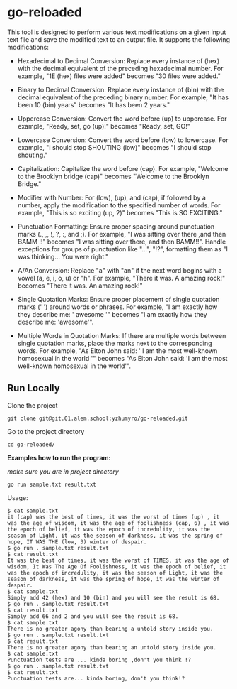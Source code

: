#  go-reloaded


This tool is designed to perform various text modifications on a given input text file and save the modified text to an output file. It supports the following modifications:

+ Hexadecimal to Decimal Conversion: Replace every instance of (hex) with the decimal equivalent of the preceding hexadecimal number. For example, "1E (hex) files were added" becomes "30 files were added."

+ Binary to Decimal Conversion: Replace every instance of (bin) with the decimal equivalent of the preceding binary number. For example, "It has been 10 (bin) years" becomes "It has been 2 years."

+ Uppercase Conversion: Convert the word before (up) to uppercase. For example, "Ready, set, go (up)!" becomes "Ready, set, GO!"

+ Lowercase Conversion: Convert the word before (low) to lowercase. For example, "I should stop SHOUTING (low)" becomes "I should stop shouting."

+ Capitalization: Capitalize the word before (cap). For example, "Welcome to the Brooklyn bridge (cap)" becomes "Welcome to the Brooklyn Bridge."

+ Modifier with Number: For (low), (up), and (cap), if followed by a number, apply the modification to the specified number of words. For example, "This is so exciting (up, 2)" becomes "This is SO EXCITING."

+ Punctuation Formatting: Ensure proper spacing around punctuation marks (., ,, !, ?, :, and ;). For example, "I was sitting over there ,and then BAMM !!" becomes "I was sitting over there, and then BAMM!!". Handle exceptions for groups of punctuation like "...", "!?", formatting them as "I was thinking... You were right."

+ A/An Conversion: Replace "a" with "an" if the next word begins with a vowel (a, e, i, o, u) or "h". For example, "There it was. A amazing rock!" becomes "There it was. An amazing rock!"

+ Single Quotation Marks: Ensure proper placement of single quotation marks (' ') around words or phrases. For example, "I am exactly how they describe me: ' awesome '" becomes "I am exactly how they describe me: 'awesome'".

+ Multiple Words in Quotation Marks: If there are multiple words between single quotation marks, place the marks next to the corresponding words. For example, "As Elton John said: ' I am the most well-known homosexual in the world '" becomes "As Elton John said: 'I am the most well-known homosexual in the world'".

## Run Locally

Clone the project

```
git clone git@git.01.alem.school:yzhumyro/go-reloaded.git
```

Go to the project directory

```
cd go-reloaded/
```

**Examples how to run the program:**

_make sure you are in project directory_

```
go run sample.txt result.txt
```

Usage:

```
$ cat sample.txt
it (cap) was the best of times, it was the worst of times (up) , it was the age of wisdom, it was the age of foolishness (cap, 6) , it was the epoch of belief, it was the epoch of incredulity, it was the season of Light, it was the season of darkness, it was the spring of hope, IT WAS THE (low, 3) winter of despair.
$ go run . sample.txt result.txt
$ cat result.txt
It was the best of times, it was the worst of TIMES, it was the age of wisdom, It Was The Age Of Foolishness, it was the epoch of belief, it was the epoch of incredulity, it was the season of Light, it was the season of darkness, it was the spring of hope, it was the winter of despair.
$ cat sample.txt
Simply add 42 (hex) and 10 (bin) and you will see the result is 68.
$ go run . sample.txt result.txt
$ cat result.txt
Simply add 66 and 2 and you will see the result is 68.
$ cat sample.txt
There is no greater agony than bearing a untold story inside you.
$ go run . sample.txt result.txt
$ cat result.txt
There is no greater agony than bearing an untold story inside you.
$ cat sample.txt
Punctuation tests are ... kinda boring ,don't you think !?
$ go run . sample.txt result.txt
$ cat result.txt
Punctuation tests are... kinda boring, don't you think!?
```
